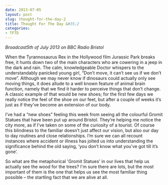 ```yaml
---
date: 2013-07-05
layout: post
slug: thought-for-the-day-2
title: Thought For The Day &#35;2
categories:
- TFTD
---
```


*Broadcast5th of July 2013 on BBC Radio Bristol*

When the Tyrannosaurus Rex in the Hollywood film Jurassic Park breaks free, it hunts down two of the main characters who are cowering in a jeep in the dark and rain. The calm, knowledgeable Doctor whispers to the understandably panicked young girl, “Don’t move, it can’t see us if we don’t move”. Although we may never know if dinosaurs could actually only see moving things, it does allude to a well known feature of animal brain function, namely that we find it harder to perceive things that don’t change. A classic example of that would be new shoes; for the first few days we really notice the feel of the shoe on our feet, but after a couple of weeks it’s just as if they’ve become an extension of our body.

I’ve had a “new shoes” feeling this week from seeing all the colourful Gromit Statues that have been put up around Bristol. They’re helping me notice the city more, as if I’ve taken on some of the curiosity of a tourist. Of course this blindness to the familiar doesn’t just affect our vision, but also our day to day routines and close relationships. I’m sure we can all recount instances where accident or illness has jolted us into understanding the significance behind the old saying, ‘you don’t know what you’ve got till it’s gone’.

So what are the metaphorical 'Gromit Statues' in our lives that help us actually see the wood for the trees? I'm sure there are lots, but the most important of them is the one that helps us see the most familiar thing possible – the startling fact that we are alive at all.

